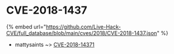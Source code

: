 # CVE-2018-1437
{% embed url="https://github.com/Live-Hack-CVE/full_database/blob/main/cves/2018/CVE-2018-1437.json" %}

* mattysaints ~> [CVE-2018-14371](https://www.alice-snow.ru/2018/database/cve-2018-1437/cve-2018-14371-mattysaints)